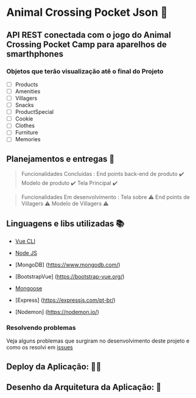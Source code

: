 # Animal Crossing Pocket Json :maple_leaf:
## API REST conectada com o jogo do Animal Crossing Pocket Camp para aparelhos de smarthphones  

### Objetos que terão visualização atê o final do Projeto 

- [ ] Products
- [ ] Amenities
- [ ] Villagers
- [ ] Snacks
- [ ] ProductSpecial
- [ ] Cookie
- [ ] Clothes
- [ ] Furniture
- [ ] Memories

## Planejamentos e entregas :checkered_flag:
> Funcionalidades Concluidas :
> End points back-end de produto  :heavy_check_mark:
> Modelo de produto  :heavy_check_mark:
> Tela Principal :heavy_check_mark:

> Funcionalidades Em desenvolvimento :
> Tela sobre :warning:
> End points de Villagers :warning:
> Modelo de Villagers :warning:

## Linguagens e libs utilizadas :books:

- [Vue CLI](https://cli.vuejs.org)
- [Node JS](https://nodejs.org/en/)
- [MongoDB] (https://www.mongodb.com/)
- [BootstrapVue] (https://bootstrap-vue.org/)

- [Mongoose](https://mongoosejs.com/)
- [Express] (https://expressjs.com/pt-br/)
- [Nodemon] (https://nodemon.io/)

### Resolvendo problemas

Veja alguns problemas que surgiram no desenvolvimento deste projeto e como os resolvi em [issues](https://github.com/Diana-ops/treina-dev-turma-3/issues)

## Deploy da Aplicação: :mushroom::apple:

<!-- > https://certificates-for-everyone-womakerscode.netlify.app/ -->

## Desenho da Arquitetura da Aplicação: :blossom:


